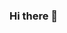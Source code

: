 ### Hi there 👋

<!--
**Dighzy/Dighzy** is a ✨ _special_ ✨ repository because its `README.md` (this file) appears on your GitHub profile.
- 🔧 I’m currently working on Devops|Developer
- 🌱 I’m currently learning Data Science
- 🔎 I’m looking to working on Data Science
- 👻 Im a data lover ❤
-->

